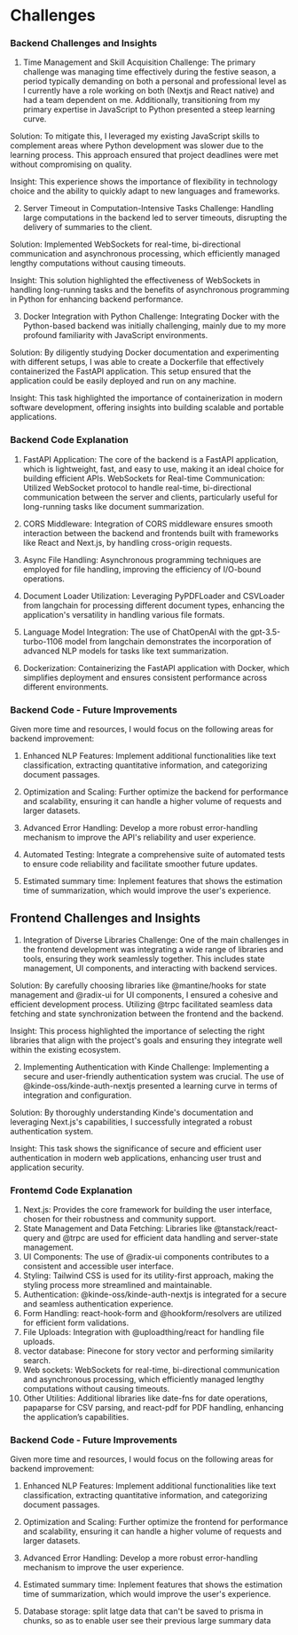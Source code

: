 # Challenges

### Backend Challenges and Insights

1. Time Management and Skill Acquisition
   Challenge: The primary challenge was managing time effectively during the festive season, a period typically demanding on both a personal and professional level as I currently have a role working on both (Nextjs and React native) and had a team dependent on me. Additionally, transitioning from my primary expertise in JavaScript to Python presented a steep learning curve.

Solution: To mitigate this, I leveraged my existing JavaScript skills to complement areas where Python development was slower due to the learning process. This approach ensured that project deadlines were met without compromising on quality.

Insight: This experience shows the importance of flexibility in technology choice and the ability to quickly adapt to new languages and frameworks.

2. Server Timeout in Computation-Intensive Tasks
   Challenge: Handling large computations in the backend led to server timeouts, disrupting the delivery of summaries to the client.

Solution: Implemented WebSockets for real-time, bi-directional communication and asynchronous processing, which efficiently managed lengthy computations without causing timeouts.

Insight: This solution highlighted the effectiveness of WebSockets in handling long-running tasks and the benefits of asynchronous programming in Python for enhancing backend performance.

3. Docker Integration with Python
   Challenge: Integrating Docker with the Python-based backend was initially challenging, mainly due to my more profound familiarity with JavaScript environments.

Solution: By diligently studying Docker documentation and experimenting with different setups, I was able to create a Dockerfile that effectively containerized the FastAPI application. This setup ensured that the application could be easily deployed and run on any machine.

Insight: This task highlighted the importance of containerization in modern software development, offering insights into building scalable and portable applications.

### Backend Code Explanation

1. FastAPI Application: The core of the backend is a FastAPI application, which is lightweight, fast, and easy to use, making it an ideal choice for building efficient APIs.
   WebSockets for Real-time Communication: Utilized WebSocket protocol to handle real-time, bi-directional communication between the server and clients, particularly useful for long-running tasks like document summarization.

2. CORS Middleware: Integration of CORS middleware ensures smooth interaction between the backend and frontends built with frameworks like React and Next.js, by handling cross-origin requests.

3. Async File Handling: Asynchronous programming techniques are employed for file handling, improving the efficiency of I/O-bound operations.

4. Document Loader Utilization: Leveraging PyPDFLoader and CSVLoader from langchain for processing different document types, enhancing the application's versatility in handling various file formats.

5. Language Model Integration: The use of ChatOpenAI with the gpt-3.5-turbo-1106 model from langchain demonstrates the incorporation of advanced NLP models for tasks like text summarization.

6. Dockerization: Containerizing the FastAPI application with Docker, which simplifies deployment and ensures consistent performance across different environments.

### Backend Code - Future Improvements

Given more time and resources, I would focus on the following areas for backend improvement:

1. Enhanced NLP Features: Implement additional functionalities like text classification, extracting quantitative information, and categorizing document passages.

2. Optimization and Scaling: Further optimize the backend for performance and scalability, ensuring it can handle a higher volume of requests and larger datasets.

3. Advanced Error Handling: Develop a more robust error-handling mechanism to improve the API's reliability and user experience.

4. Automated Testing: Integrate a comprehensive suite of automated tests to ensure code reliability and facilitate smoother future updates.

5. Estimated summary time: Inplement features that shows the estimation time of summarization, which would improve the user's experience.

## Frontend Challenges and Insights

1. Integration of Diverse Libraries
   Challenge: One of the main challenges in the frontend development was integrating a wide range of libraries and tools, ensuring they work seamlessly together. This includes state management, UI components, and interacting with backend services.

Solution: By carefully choosing libraries like @mantine/hooks for state management and @radix-ui for UI components, I ensured a cohesive and efficient development process. Utilizing @trpc facilitated seamless data fetching and state synchronization between the frontend and the backend.

Insight: This process highlighted the importance of selecting the right libraries that align with the project's goals and ensuring they integrate well within the existing ecosystem.

2. Implementing Authentication with Kinde
   Challenge: Implementing a secure and user-friendly authentication system was crucial. The use of @kinde-oss/kinde-auth-nextjs presented a learning curve in terms of integration and configuration.

Solution: By thoroughly understanding Kinde's documentation and leveraging Next.js's capabilities, I successfully integrated a robust authentication system.

Insight: This task shows the significance of secure and efficient user authentication in modern web applications, enhancing user trust and application security.

### Frontemd Code Explanation

1. Next.js: Provides the core framework for building the user interface, chosen for their robustness and community support.
2. State Management and Data Fetching: Libraries like @tanstack/react-query and @trpc are used for efficient data handling and server-state management.
3. UI Components: The use of @radix-ui components contributes to a consistent and accessible user interface.
4. Styling: Tailwind CSS is used for its utility-first approach, making the styling process more streamlined and maintainable.
5. Authentication: @kinde-oss/kinde-auth-nextjs is integrated for a secure and seamless authentication experience.
6. Form Handling: react-hook-form and @hookform/resolvers are utilized for efficient form validations.
7. File Uploads: Integration with @uploadthing/react for handling file uploads.
8. vector database: Pinecone for story vector and performing similarity search.
9. Web sockets: WebSockets for real-time, bi-directional communication and asynchronous processing, which efficiently managed lengthy computations without causing timeouts.
10. Other Utilities: Additional libraries like date-fns for date operations, papaparse for CSV parsing, and react-pdf for PDF handling, enhancing the application’s capabilities.

### Backend Code - Future Improvements

Given more time and resources, I would focus on the following areas for backend improvement:

1. Enhanced NLP Features: Implement additional functionalities like text classification, extracting quantitative information, and categorizing document passages.

2. Optimization and Scaling: Further optimize the frontend for performance and scalability, ensuring it can handle a higher volume of requests and larger datasets.

3. Advanced Error Handling: Develop a more robust error-handling mechanism to improve the user experience.

4. Estimated summary time: Inplement features that shows the estimation time of summarization, which would improve the user's experience.

5. Database storage: split latge data that can't be saved to prisma in chunks, so as to enable user see their previous large summary data
